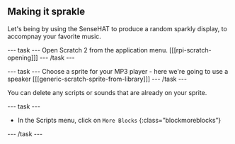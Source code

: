 ## Making it sprakle

Let's being by using the SenseHAT to produce a random sparkly display, to accompnay your favorite music.

--- task ---
Open Scratch 2 from the application menu.
[[[rpi-scratch-opening]]]
--- /task ---

--- task ---
Choose a sprite for your MP3 player - here we're going to use a speaker
[[[generic-scratch-sprite-from-library]]]
--- /task ---

You can delete any scripts or sounds that are already on your sprite.

--- task ---
- In the Scripts menu, click on `More Blocks` {:class=”blockmoreblocks”}

--- /task ---
